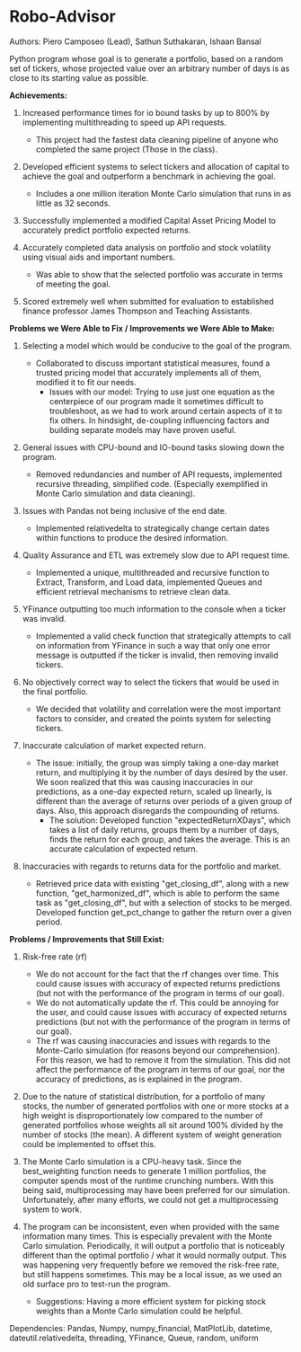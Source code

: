 # Robo-Advisor

Authors: Piero Camposeo (Lead), Sathun Suthakaran, Ishaan Bansal

Python program whose goal is to generate a portfolio, based on a random set of tickers, whose projected value over an arbitrary number of days is as close to its starting value as possible.


<b>Achievements:</b>

1. Increased performance times for io bound tasks by up to 800% by implementing multithreading to speed up API requests.
    - This project had the fastest data cleaning pipeline of anyone who completed the same project (Those in the class).

2. Developed efficient systems to select tickers and allocation of capital to achieve the goal and outperform a benchmark in achieving the goal.
    - Includes a one million iteration Monte Carlo simulation that runs in as little as 32 seconds.

3. Successfully implemented a modified Capital Asset Pricing Model to accurately predict portfolio expected returns.

4. Accurately completed data analysis on portfolio and stock volatility using visual aids and important numbers.
    - Was able to show that the selected portfolio was accurate in terms of meeting the goal.

5. Scored extremely well when submitted for evaluation to established finance professor James Thompson and Teaching Assistants.


<b>Problems we Were Able to Fix / Improvements we Were Able to Make:</b>

1. Selecting a model which would be conducive to the goal of the program.
    - Collaborated to discuss important statistical measures, found a trusted pricing model that accurately implements all of them, modified it to fit our needs.
        - Issues with our model: Trying to use just one equation as the centerpiece of our program made it sometimes difficult to troubleshoot, as we had to work around certain aspects of it to fix others. In hindsight, de-coupling influencing factors and building separate models may have proven useful.

2. General issues with CPU-bound and IO-bound tasks slowing down the program.
    - Removed redundancies and number of API requests, implemented recursive threading, simplified code. (Especially exemplified in Monte Carlo simulation and data cleaning).

3. Issues with Pandas not being inclusive of the end date.
    - Implemented relativedelta to strategically change certain dates within functions to produce the desired information.

4. Quality Assurance and ETL was extremely slow due to API request time.
    - Implemented a unique, multithreaded and recursive function to Extract, Transform, and Load data, implemented Queues and efficient retrieval mechanisms to retrieve clean data.

5. YFinance outputting too much information to the console when a ticker was invalid.
    - Implemented a valid check function that strategically attempts to call on information from YFinance in such a way that only one error message is outputted if the ticker is invalid, then removing invalid tickers.

6. No objectively correct way to select the tickers that would be used in the final portfolio.
    - We decided that volatility and correlation were the most important factors to consider, and created the points system for selecting tickers.

7. Inaccurate calculation of market expected return.
    - The issue: initially, the group was simply taking a one-day market return, and multiplying it by the number of days desired by the user. We soon realized that this was causing inaccuracies in our predictions, as a one-day expected return, scaled up linearly, is different than the average of returns over periods of a given group of days. Also, this approach disregards the compounding of returns.
        - The solution: Developed function "expectedReturnXDays", which takes a list of daily returns, groups them by a number of days, finds the return for each group, and takes the average. This is an accurate calculation of expected return.

8. Inaccuracies with regards to returns data for the portfolio and market.
    - Retrieved price data with existing "get_closing_df", along with a new function, "get_harmonized_df", which is able to perform the same task as "get_closing_df", but with a selection of stocks to be merged. Developed function get_pct_change to gather the return over a given period.


<b>Problems / Improvements that Still Exist:</b>

1. Risk-free rate (rf)
    - We do not account for the fact that the rf changes over time. This could cause issues with accuracy of expected returns predictions (but not with the performance of the program in terms of our goal).
    - We do not automatically update the rf. This could be annoying for the user, and could cause issues with accuracy of expected returns predictions (but not with the performance of the program in terms of our goal).
    - The rf was causing inaccuracies and issues with regards to the Monte-Carlo simulation (for reasons beyond our comprehension). For this reason, we had to remove it from the simulation. This did not affect the performance of the program in terms of our goal, nor the accuracy of predictions, as is explained in the program.

2. Due to the nature of statistical distribution, for a portfolio of many stocks, the number of generated portfolios with one or more stocks at 
a high weight is disproportionately low compared to the number of generated portfolios whose weights all sit around 100% divided by the number of stocks (the mean). A different system of weight generation could be implemented to offset this.

3. The Monte Carlo simulation is a CPU-heavy task. Since the best_weighting function needs to generate 1 million portfolios, the computer spends most of the runtime crunching numbers. With this being said, multiprocessing may have been preferred for our simulation. Unfortunately, after many efforts, we could not get a multiprocessing system to work.

4. The program can be inconsistent, even when provided with the same information many times. This is especially prevalent with the Monte Carlo simulation. Periodically, it will output a portfolio that is noticeably different than the optimal portfolio / what it would normally output. This was happening very frequently before we removed the risk-free rate, but still happens sometimes. This may be a local issue, as we used an old surface pro to test-run the program.
    - Suggestions: Having a more efficient system for picking stock weights than a Monte Carlo simulation could be helpful.

Dependencies: Pandas, Numpy, numpy_financial, MatPlotLib, datetime, dateutil.relativedelta, threading, YFinance, Queue, random, uniform